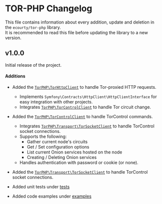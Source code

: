 # TOR-PHP Changelog

This file contains information about every addition, update and deletion in the `ecourty/tor-php` library.  
It is recommended to read this file before updating the library to a new version.

## v1.0.0

Initial release of the project.

#### Additions

- Added the [`TorPHP\TorHttpClient`](./src/TorHttpClient.php) to handle Tor-proxied HTTP requests.
  - Implements `Symfony\Contracts\HttpClient\HttpClientInterface` for easy integration with other projects.
  - Integrates [`TorPHP\TorControlClient`](./src/TorControlClient.php) to handle Tor circuit change.

- Added the [`TorPHP\TorControlClient`](./src/TorControlClient.php) to handle TorControl commands.
  - Integrates [`TorPHP\Transport\TorSocketClient`](./src/Transport/TorSocketClient.php) to handle TorControl socket connections.
  - Supports the following:
    - Gather current node's circuits
    - Get / Set configuration options
    - List current Onion services hosted on the node
    - Creating / Deleting Onion services
  - Handles authentication with password or cookie (or none).

- Added the [`TorPHP\Transport\TorSocketClient`](./src/Transport/TorSocketClient.php) to handle TorControl socket connections.
- Added unit tests under [tests](./tests)
- Added code examples under [examples](./examples)
